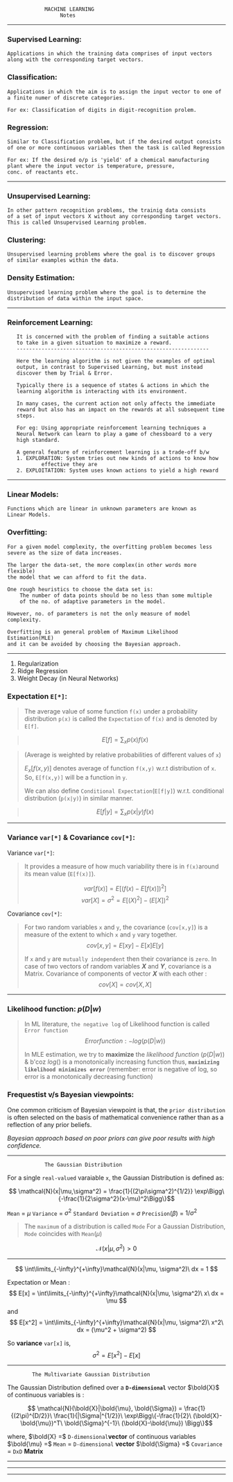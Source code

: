 <!-- page_number: true -->
<!-- $height: 9in -->
<!-- $width: 13in -->
	
				MACHINE LEARNING
				     Notes
                             

<!-- footer: Built w/ Marp ~ 2017 ~ by @vinaykumar2491 -->

-------------------------------------------------------------------------------------
### Supervised Learning:
	Applications in which the training data comprises of input vectors 
    along with the corresponding target vectors.
    
### Classification:
	Applications in which the aim is to assign the input vector to one of 
    a finite numer of discrete categories.
    
    For ex: Classification of digits in digit-recognition prolem.
### Regression:
	Similar to Classification problem, but if the desired output consists 
    of one or more continuous variables then the task is called Regression
    
    For ex: If the desired o/p is 'yield' of a chemical manufacturing 
    plant where the input vector is temperature, pressure, 
    conc. of reactants etc.
    
-------------------------------------------------------------------------------------
### Unsupervised Learning:
	In other pattern recognition problems, the trainig data consists 
    of a set of input vectors X without any corresponding target vectors.
    This is called Unsupervised Learning problem.
    
### Clustering:
	Unsupervised learning problems where the goal is to discover groups 
    of similar examples within the data.
    
### Density Estimation:
	Unsupervised learning problem where the goal is to determine the 
    distribution of data within the input space.

-------------------------------------------------------------------------------------
### Reinforcement Learning:
       
       It is concerned with the problem of finding a suitable actions
       to take in a given situation to maximize a reward.
       --------------------------------------------------------------
       
       Here the learning algorithm is not given the examples of optimal
       output, in contrast to Supervised Learning, but must instead 
       discover them by Trial & Error.
       
       Typically there is a sequence of states & actions in which the
       learning algorithm is interacting with its environment.
       
       In many cases, the current action not only affects the immediate 
       reward but also has an impact on the rewards at all subsequent time
       steps.
       
       For eg: Using appropriate reinforcement learning techniques a 
       Neural Network can learn to play a game of chessboard to a very 
       high standard.
       
       A general feature of reinforcement learning is a trade-off b/w
       1. EXPLORATION: System tries out new kinds of actions to know how
       		   effective they are
       2. EXPLOITATION: System uses known actions to yield a high reward
       
       

-------------------------------------------------------------------------------------  
### Linear Models:
	Functions which are linear in unknown parameters are known as 
    Linear Models.
    
### Overfitting:
	For a given model complexity, the overfitting problem becomes less 
    severe as the size of data increases.
    
    The larger the data-set, the more complex(in other words more flexible)
    the model that we can afford to fit the data.
    
    One rough heuristics to choose the data set is: 
    	The number of data points should be no less than some multiple
        of the no. of adaptive parameters in the model.
            
    However, no. of parameters is not the only measure of model complexity.
    
    Overfitting is an general problem of Maximum Likelihood Estimation(MLE)
    and it can be avoided by choosing the Bayesian approach.
    

-------------------------------------------------------------------------------------
1. Regularization
2. Ridge Regression
3. Weight Decay (in Neural Networks)

### Expectation `E[*]`:
>The average value of some function `f(x)` under a probability distribution `p(x)` is called the `Expectation` of `f(x)` and is denoted by `E[f]`.

>$$E[f] = \sum_x{ p(x)f(x) }$$

>(Average is weighted by relative probabilities of different values of `x`)
>
> $E_x[ f(x,y) ]$ denotes average of function `f(x,y)` w.r.t distribution of `x`. So, `E[f(x,y)]` will be a function in `y`.
> 
> We can also define `Conditional Expectation`(`E[f|y]`) w.r.t. conditional distribution (`p(x|y)`) in similar manner.

> $$E[f|y] = \sum_x{ p(x|y)f(x) }$$

-------------------------------------------------------------------------------------

### Variance `var[*]` & Covariance `cov[*]`:
Variance `var[*]`: 
>It provides a measure of how much variability there is in `f(x)`around its mean value (`E[f(x)]`).
>
> $$var[f(x)] = E[( f(x) - E[f(x)] )^2 ]$$
> $$var[X] = \sigma^2 = E[(X)^2] - (E[X])^2$$
> 
Covariance `cov[*]`:
> For two random variables `x` and `y`, the covariance (`cov[x,y]`) is a measure of the extent to which `x` and `y` vary together.
>$$cov[x,y] = E[xy] - E[x]E[y]$$
> 
> If `x` and `y` are `mutually independent` then their covariance is `zero`.
> In case of two vectors of random variables **$X$** and **$Y$**, covariance is a Matrix.
>Covariance of components of vector **$X$** with each other :
>$$cov[X] = cov[X,X]$$ 

-------------------------------------------------------------------------------------
### Likelihood function: $p(D|w)$
>In ML literature, `the negative log` of Likelihood function is called `Error function`
>$$Error function:-log(p(D|w))$$
>
>In MLE estimation, we try to **maximize** the _likelihood function_ $(p(D|w))$ & b'coz $log()$ is a monotonically increasing function thus, **`maximizing likelihood minimizes error`** 
>(remember: error is negative of log, so error is a monotonically decreasing function)

### Frequestist v/s Bayesian viewpoints:
One common criticism of Bayesian viewpoint is that, the `prior distribution` is often selected on the basis of mathematical convenience rather than as a reflection of any prior beliefs.

_Bayesian approach based on poor priors can give poor results with high confidence._

-------------------------------------------------------------------------------------
				The Gaussian Distribution

For a single `real-valued` varaiable `x`, the Gaussian Distribution is defined as:

$$ \mathcal{N}(x|\mu,\sigma^2) = \frac{1}{(2\pi\sigma^2)^{1/2}} \exp\Bigg\{-\frac{1}{2\sigma^2}(x-\mu)^2\Bigg\}$$

`Mean` = $\mu$
`Variance` = $\sigma^2$
`Standard Deviation` = $\sigma$
`Precision`$(\beta)$ = $1/\sigma^2$
> The `maximum` of a distribution is called `Mode`
> For a Gaussian Distribution, `Mode` coincides with `Mean`($\mu$)

$$ \mathcal{N}(x|\mu, \sigma^2) > 0 $$

-------------------------------------------------------------------------------------

$$ \int\limits_{-\infty}^{+\infty}\mathcal{N}(x|\mu, \sigma^2)\ dx = 1 $$

Expectation or Mean :
$$ E[x] = \int\limits_{-\infty}^{+\infty}\mathcal{N}(x|\mu, \sigma^2)\ x\ dx = \mu $$
and
$$ E[x^2] = \int\limits_{-\infty}^{+\infty}\mathcal{N}(x|\mu, \sigma^2)\ x^2\ dx = (\mu^2 + \sigma^2) $$

So **variance** `var[x]` is,
$$ \sigma^2 = E[x^2] - E[x] $$

-------------------------------------------------------------------------------------
			The Multivariate Gaussian Distribution

The Gaussian Distribution defined over a **`D-dimensional`** vector $\bold{X}$ of continuous variables is :

$$ \mathcal{N}(\bold{X}|\bold{\mu}, \bold{\Sigma}) = \frac{1}{(2\pi)^{D/2}}\ \frac{1}{|\Sigma|^{1/2}}\ \exp\Bigg\{-\frac{1}{2}\ (\bold{X}-\bold{\mu})^T\ \bold{\Sigma}^{-1}\ (\bold{X}-\bold{\mu}) \Bigg\}$$

where,
$\bold{X} =$ `D-dimensional`**vector** of continuous variables
$\bold{\mu} =$ `Mean` $=$ `D-dimensional` **vector**
$\bold{\Sigma} =$ `Covariance` $=$ `DxD` **Matrix**

-------------------------------------------------------------------------------------




-------------------------------------------------------------------------------------


-------------------------------------------------------------------------------------